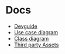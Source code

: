 # Docs

* [Devguide](DEVGUIDE.md)
* [Use case diagram](CaseDiagGSApp.ucase.violet.html)
* [Class diagram](ClassDiagGSApp.class.violet.html)
* [Third party Assets](third-party-assets.md)
